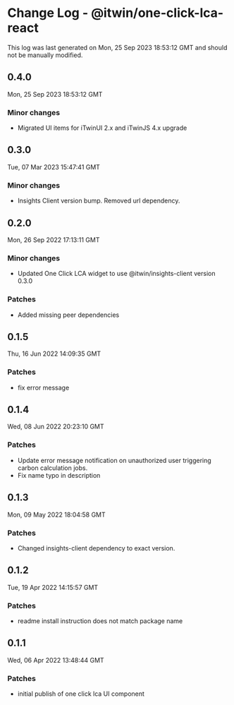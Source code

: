 # Change Log - @itwin/one-click-lca-react

This log was last generated on Mon, 25 Sep 2023 18:53:12 GMT and should not be manually modified.

## 0.4.0
Mon, 25 Sep 2023 18:53:12 GMT

### Minor changes

- Migrated UI items for iTwinUI 2.x and iTwinJS 4.x upgrade

## 0.3.0
Tue, 07 Mar 2023 15:47:41 GMT

### Minor changes

- Insights Client version bump. Removed url dependency.

## 0.2.0
Mon, 26 Sep 2022 17:13:11 GMT

### Minor changes

- Updated One Click LCA widget to use @itwin/insights-client version 0.3.0

### Patches

- Added missing peer dependencies

## 0.1.5
Thu, 16 Jun 2022 14:09:35 GMT

### Patches

- fix error message

## 0.1.4
Wed, 08 Jun 2022 20:23:10 GMT

### Patches

- Update error message notification on unauthorized user triggering carbon calculation jobs. 
- Fix name typo in description

## 0.1.3
Mon, 09 May 2022 18:04:58 GMT

### Patches

- Changed insights-client dependency to exact version.

## 0.1.2
Tue, 19 Apr 2022 14:15:57 GMT

### Patches

- readme install instruction does not match package name

## 0.1.1
Wed, 06 Apr 2022 13:48:44 GMT

### Patches

- initial publish of one click lca UI component

